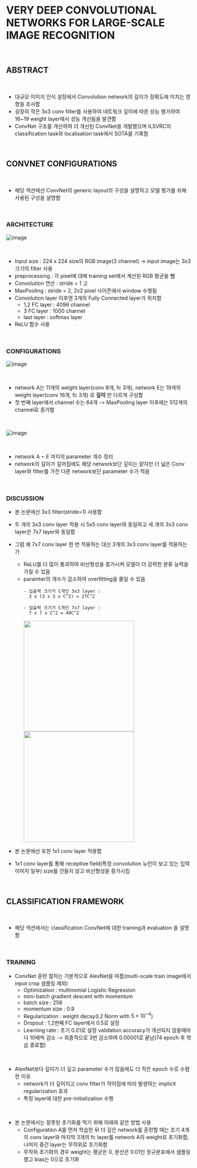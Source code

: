 # VERY DEEP CONVOLUTIONAL NETWORKS FOR LARGE-SCALE IMAGE RECOGNITION

<br>

## ABSTRACT

<br>

- 대규모 이미지 인식 설정에서 Convolution network의 깊이가 정확도에 미치는 영향을 조사함
- 굉장히 작은 3x3 conv filter를 사용하여 네트워크 깊이에 따른 성능 평가하여 16~19 weight layer에서 성능 개선됨을 발견함
- ConvNet 구조를 개선하여 더 개선된 ConvNet을 개발했으며 ILSVRC의 classification task와 localisation task에서 SOTA를 기록함

<br>

##  CONVNET CONFIGURATIONS

<br>

- 해당 섹션에선 ConvNet의 generic layout의 구성을 설명하고 모델 평가를 위해 사용된 구성을 설명함

<br>

### ARCHITECTURE

![image](https://github.com/user-attachments/assets/04aabecd-c2a6-44bf-92a0-90a6ecd61b31)

<br>

- Input size : 224 x 224 size의 RGB image(3 channel) -> input image는 3x3 크기의 filter 사용
- preprocessing : 각 pixel에 대해 training set에서 계산된 RGB 평균을 뺌
- Convolution 연산 : stride = 1 고
- MaxPooling : stride = 2, 2x2 pixel 사이즌에서 window 수행됨
- Convolution layer 이후엔 3개의 Fully Connected layer가 위치함
  - 1,2 FC layer : 4096 channel
  - 3 FC layer : 1000 channel
  - last layer : softmax layer
- ReLU 함수 사용

<br>

### CONFIGURATIONS

![image](https://github.com/user-attachments/assets/7b330852-e1ea-4c0c-80d9-5b2e3e6cdd0a)

<br>

- network A는 11개의 weight layer(conv 8개, fc 3개), network E는 19개의 weight layer(conv 16개, fc 3개) 로 **깊이** 만 다르게 구성함
- 첫 번째 layer에서 channel 수는 64개 -> MaxPooling layer 이후에는 512개의 channel로 증가함

<br>

![image](https://github.com/user-attachments/assets/53e0d720-c36d-4148-8178-065e61e94880)

<br>

- network A ~ E 까지의 parameter 개수 정리
- network의 깊이가 깊어짐에도 해당 network보단 깊이는 얕지만 더 넓은 Conv layer와 filter를 가진 다른 network보단 parameter 수가 적음


<br>

### DISCUSSION

- 본 논문에선 3x3 filter(stride=1) 사용함
- 두 개의 3x3 conv layer 적용 시 5x5 conv layer와 동일하고 세 개의 3x3 conv layer은 7x7 layer와 동일함
- 그럼 왜 7x7 conv layer 한 번 적용하는 대신 3개의 3x3 conv layer를 적용하는가
  - ReLU를 더 많이 통과하여 비선형성을 증가시켜 모델이 더 강력한 분류 능력을 가질 수 있음
  - paramter의 개수가 감소하여 overfitting을 줄일 수 있음
    ```
    - 입출력 크기가 C개인 3x3 layer :
      3 x (3 x 3 x C^2) = 27C^2

    - 입출력 크기가 C개인 7x7 layer :
      7 x 7 x C^2 = 49C^2
    ```
    <img src="https://github.com/user-attachments/assets/8bd86e80-3271-4172-a864-d0034f5d4e5c" width="300" height="300"/>
    <img src="https://github.com/user-attachments/assets/a6a705cd-1cbc-42e3-97e7-151c785ae882" width="300" height="300"/>


- 본 논문에선 또한 1x1 conv layer 적용함
- 1x1 conv layer를 통해 receptive field(특정 convolution 뉴런이 보고 있는 입력 이미지 일부) size를 건들지 않고 비선형성을 증가시킴

<br>

##  CLASSIFICATION FRAMEWORK

<br>

- 해당 섹션에서는 classification ConvNet에 대한 training과 evaluation 을 설명함

<br>

### TRAINING

- ConvNet 훈련 절차는 기본적으로 AlexNet을 따름(multi-scale train image에서 input crop 샘플링 제외)
  - Optimization : multinomial Logistic Regression
  - mini-batch gradient descent with momentum
  - batch size : 256
  - momentum size : 0.9
  - Regularization : weight decay(L2 Norm with $5 × 10^{-4}$)
  - Dropout : 1,2번째 FC layer에서 0.5로 설정
  - Learning rate : 초기 0.01로 설정 validation accuracy가 개선되지 않을때마다 10배씩 감소 -> 최종적으로 3번 감소하여 0.00001로 끝남(74 epoch 후 학습 종료함)

<br>

- AlexNet보다 깊이가 더 깊고 parameter 수가 많음에도 더 적은 epoch 수로 수렴한 이유
  - network가 더 깊어지고 conv filter가 작어짐에 따라 발생하는 implicit regularization 효과
  - 특정 layer에 대한 pre-initialization 수행

<br>
 
- 본 논문에서는 잘못된 초기화를 막기 위해 아래와 같은 방법 사용
  - Configuration A를 먼저 학습한 뒤 더 깊은 network를 훈련할 때는 초기 4개의 conv layer와 마지막 3개의 fc layer를 network A의 weight로 초기화함, 나머지 중간 layer는 무작위로 초기화함
  - 무작위 초기화의 경우 weight는 평균은 0, 분산은 0.01인 정규분포에서 샘플링했고 bias는 0으로 초기화
